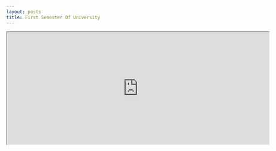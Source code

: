 ```yaml
---
layout: posts
title: First Semester Of University
---
```


<iframe src="https://docs.google.com/spreadsheets/d/e/2PACX-1vQgosSt_AjbWVsjvl_RIf6sWXU_SK03cz_2iXXL0qvZ2vRYh_1jahfY4RfOCtZlFNQW8f4ZauUSS0mZ/pubhtml?gid=0&amp;single=true&amp;widget=true&amp;headers=false" width=700 height=300></iframe>